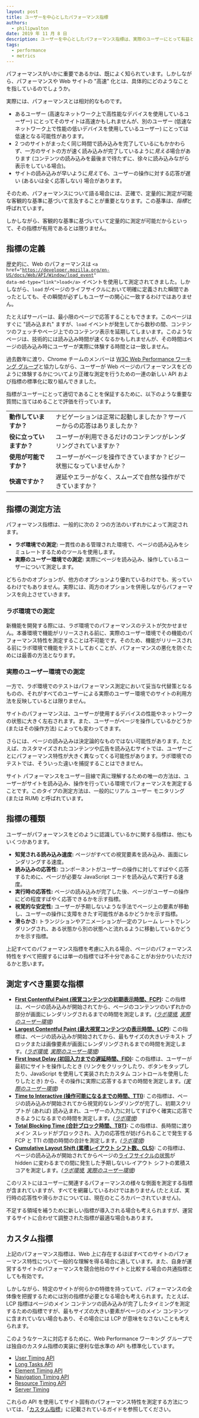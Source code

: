 ```yaml
---
layout: post
title: ユーザーを中心としたパフォーマンス指標
authors:
  - philipwalton
date: 2019 年 11 月 8 日
description: ユーザーを中心としたパフォーマンス指標は、実際のユーザーにとって有益となる方法でサイトのエクスペリエンスを理解し、改善するための重要なツールです。
tags:
  - performance
  - metrics
---
```


パフォーマンスがいかに重要であるかは、既によく知られています。しかしながら、パフォーマンスや Web サイトの "高速" 化とは、具体的にどのようなことを指しているのでしょうか。

実際には、パフォーマンスとは相対的なものです。

- あるユーザー (高速なネットワーク上で高性能なデバイスを使用しているユーザー) にとってそのサイトは高速かもしれませんが、別のユーザー (低速なネットワーク上で性能の低いデバイスを使用しているユーザー) にとっては低速となる可能性があります。
- 2 つのサイトがまったく同じ時間で読み込みを完了しているにもかかわらず、一方のサイトの方が速く読み込みが完了しているように*見える*場合があります (コンテンツの読み込みを最後まで待たずに、徐々に読み込みながら表示をしている場合)。
- サイトの読み込みが早いように*見えても*、ユーザーの操作に対する応答が遅い (あるいは全く応答しない) 場合があります。

そのため、パフォーマンスについて語る場合には、正確で、定量的に測定が可能な客観的な基準に基づいて言及することが重要となります。この基準は、*指標*と呼ばれています。

しかしながら、客観的な基準に基づいていて定量的に測定が可能だからといって、その指標が有用であるとは限りません。

## 指標の定義

歴史的に、Web のパフォーマンスは <code>&lt;a href="https://developer.mozilla.org/en-US/docs/Web/API/Window/load_event" data-md-type="link"&gt;load&lt;/a&gt;</code> イベントを使用して測定されてきました。しかしながら、<code>load</code> がページのライフサイクルにおいて明確に定義された瞬間であったとしても、その瞬間が必ずしもユーザーの関心に一致するわけではありません。

たとえばサーバーは、最小限のページで応答することもできます。このページはすぐに "読み込まれ" ますが、`load` イベントが発生してから数秒の間、コンテンツのフェッチやページ上でのコンテンツ表示を延期してしまいます。このようなページは、技術的には読み込み時間が速くなるかもしれませんが、その時間はページの読み込み時にユーザーが実際に体験する時間とは一致しません。

過去数年に渡り、Chrome チームのメンバーは [W3C Web Performance ワーキング グループ](https://www.w3.org/webperf/)と協力しながら、ユーザーが Web ページのパフォーマンスをどのように体験するかについてより正確な測定を行うための一連の新しい API および指標の標準化に取り組んできました。

指標がユーザーにとって適切であることを保証するために、以下のような重要な質問に当てはめることで評価を行っています。

<table id="questions">
  <tr>
    <td><strong>動作していますか？</strong></td>
    <td>ナビゲーションは正常に起動しましたか？サーバーからの応答はありましたか？</td>
  </tr>
  <tr>
    <td><strong>役に立っていますか？</strong></td>
    <td>ユーザーが利用できるだけのコンテンツがレンダリングされていますか？</td>
  </tr>
  <tr>
    <td><strong>使用が可能ですか？</strong></td>
    <td>ユーザーがページを操作できていますか？ビジー状態になっていませんか？</td>
  </tr>
  <tr>
    <td><strong>快適ですか？</strong></td>
    <td>遅延やエラーがなく、スムーズで自然な操作ができていますか？</td>
  </tr>
</table>

## 指標の測定方法

パフォーマンス指標は、一般的に次の 2 つの方法のいずれかによって測定されます。

- **ラボ環境での測定:** 一貫性のある管理された環境で、ページの読み込みをシミュレートするためのツールを使用します。
- **実際のユーザー環境での測定:** 実際にページを読み込み、操作しているユーザーについて測定します。

どちらかのオプションが、他方のオプションより優れているわけでも、劣っているわけでもありません。実際には、両方のオプションを併用しながらパフォーマンスを向上させていきます。

### ラボ環境での測定

新機能を開発する際には、ラボ環境でのパフォーマンスのテストが欠かせません。本番環境で機能がリリースされる前に、実際のユーザー環境でその機能のパフォーマンス特性を測定することは不可能です。そのため、機能がリリースされる前にラボ環境で機能をテストしておくことが、パフォーマンスの悪化を防ぐためには最善の方法となります。

### 実際のユーザー環境での測定

一方で、ラボ環境でのテストはパフォーマンス測定において妥当な代替策となるものの、それがすべてのユーザーによる実際のユーザー環境でのサイトの利用方法を反映しているとは限りません。

サイトのパフォーマンスは、ユーザーが使用するデバイスの性能やネットワークの状態に大きく左右されます。また、ユーザーがページを操作しているかどうか (またはその操作方法) によっても変わってきます。

さらには、ページの読み込みは決定論的なものではない可能性があります。たとえば、カスタマイズされたコンテンツや広告を読み込むサイトでは、ユーザーごとにパフォーマンス特性が大きく異なってくる可能性があります。ラボ環境でのテストでは、そういった違いを捕捉することはできません。

サイト パフォーマンスをユーザー目線で真に理解するための唯一の方法は、ユーザーがサイトを読み込み、操作を行っている環境でパフォーマンスを測定することです。このタイプの測定方法は、一般的にリアル ユーザー モニタリング (または RUM) と呼ばれています。

## 指標の種類

ユーザーがパフォーマンスをどのように認識しているかに関する指標は、他にもいくつかあります。

- **知覚される読み込み速度:** ページがすべての視覚要素を読み込み、画面にレンダリングする速度。
- **読み込みの応答性:** コンポーネントがユーザーの操作に対してすばやく応答するために、ページが必要な JavaScript コードを読み込んで実行する速度。
- **実行時の応答性:** ページの読み込みが完了した後、ページがユーザーの操作にどの程度すばやく応答できるかを示す指標。
- **視覚的な安定性:** ユーザーが予期しないような手法でページ上の要素が移動し、ユーザーの操作に支障をきたす可能性があるかどうかを示す指標。
- **滑らかさ:** トランジションやアニメーションが一定のフレーム レートでレンダリングされ、ある状態から別の状態へと流れるように移動しているかどうかを示す指標。

上記すべてのパフォーマンス指標を考慮に入れる場合、ページのパフォーマンス特性をすべて把握するには単一の指標では不十分であることがお分かりいただけるかと思います。

## 測定すべき重要な指標

- **[First Contentful Paint (視覚コンテンツの初期表示時間、FCP)](/fcp/):** この指標は、ページの読み込みが開始されてから、ページのコンテンツのいずれかの部分が画面にレンダリングされるまでの時間を測定します。*([ラボ環境](#in-the-lab), [実際のユーザー環境](#in-the-field))*
- **[Largest Contentful Paint (最大視覚コンテンツの表示時間、LCP)](/lcp/):** この指標は、ページの読み込みが開始されてから、最もサイズの大きいテキスト ブロックまたは画像要素が画面にレンダリングされるまでの時間を測定します。*([ラボ環境](#in-the-lab), [実際のユーザー環境](#in-the-field))*
- **[First Input Delay (初回入力までの遅延時間、FID)](/fid/):** この指標は、ユーザーが最初にサイトを操作したとき (リンクをクリックしたり、ボタンをタップしたり、JavaScript を使用して実装されたカスタム コントロールを使用したりしたとき) から、その操作に実際に応答するまでの時間を測定します。*([実際のユーザー環境](#in-the-field))*
- **[Time to Interactive (操作可能になるまでの時間、TTI)](/tti/):** この指標は、ページの読み込みが開始されてから視覚的なレンダリングが完了し、初期スクリプトが (あれば) 読み込まれ、ユーザーの入力に対してすばやく確実に応答できるようになるまでの時間を測定します。*([ラボ環境](#in-the-lab))*
- **[Total Blocking Time (合計ブロック時間、TBT)](/tbt/):** この指標は、長時間に渡りメイン スレッドがブロックされ、入力の応答性が妨げられることで発生する FCP と TTI の間の時間の合計を測定します。*([ラボ環境](#in-the-lab))*
- **[Cumulative Layout Shift (累積レイアウト シフト数、CLS)](/cls/):** この指標は、ページの読み込みが開始されてからページの[ライフサイクルの状態](https://developers.google.com/web/updates/2018/07/page-lifecycle-api)が hidden に変わるまでの間に発生した予期しないレイアウト シフトの累積スコアを測定します。*([ラボ環境](#in-the-lab), [実際のユーザー環境](#in-the-field))*

このリストにはユーザーに関連するパフォーマンスの様々な側面を測定する指標が含まれていますが、すべてを網羅しているわけではありません (たとえば、実行時の応答性や滑らかさについては、現在のところカバーされていません)。

不足する領域を補うために新しい指標が導入される場合も考えられますが、運営するサイトに合わせて調整された指標が最適な場合もあります。

## カスタム指標

上記のパフォーマンス指標は、Web 上に存在するほぼすべてのサイトのパフォーマンス特性について一般的な理解を得る場合に適しています。また、自身が運営するサイトのパフォーマンスを競合他社のサイトと比較する場合の共通指標としても有効です。

しかしながら、特定のサイトが何らかの特徴を持っていて、パフォーマンスの全体像を把握するためには別の指標が必要となる場合も考えられます。たとえば、LCP 指標はページのメイン コンテンツの読み込みが完了したタイミングを測定するための指標ですが、最もサイズの大きい要素がページのメイン コンテンツに含まれていない場合もあり、その場合には LCP が意味をなさないことも考えられます。

このようなケースに対応するために、Web Performance ワーキング グループでは独自のカスタム指標の実装に便利な低水準の API も標準化しています。

- [User Timing API](https://w3c.github.io/user-timing/)
- [Long Tasks API](https://w3c.github.io/longtasks/)
- [Element Timing API](https://wicg.github.io/element-timing/)
- [Navigation Timing API](https://w3c.github.io/navigation-timing/)
- [Resource Timing API](https://w3c.github.io/resource-timing/)
- [Server Timing](https://w3c.github.io/server-timing/)

これらの API を使用してサイト固有のパフォーマンス特性を測定する方法については、「[カスタム指標](/custom-metrics/)」に記載されているガイドを参照してください。
